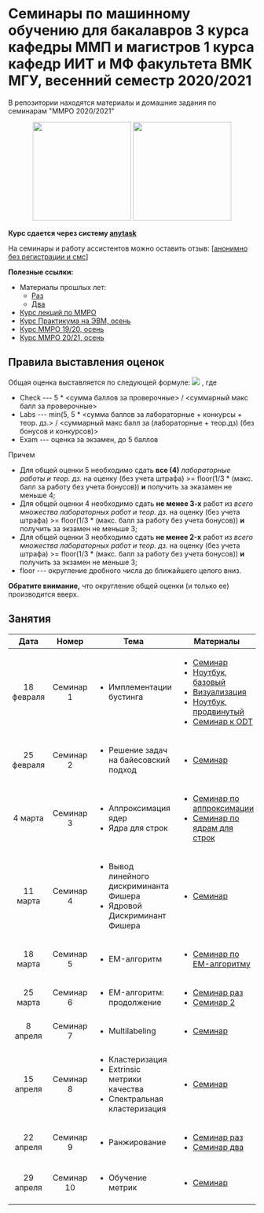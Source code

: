 # Семинары по машинному обучению для бакалавров 3 курса кафедры ММП и магистров 1 курса кафедр ИИТ и МФ факультета ВМК МГУ, весенний семестр 2020/2021
В репозитории находятся материалы и домашние задания по семинарам "ММРО 2020/2021"

<p align="center">
<img src="http://funzoo.ru/uploads/posts/2009-11/1258648863_tn.jpg" height=200pt> <img src="https://github.com/mmp-mmro-team/mmp_mmro_spring_2021/blob/main/trash/kernel_trick.jpg" height=200pt>
</p>

**Курс сдается через систему [anytask](https://anytask.org/course/807)**

На семинары и работу ассистентов можно оставить отзыв: [[анонимно без регистрации и смс](https://docs.google.com/forms/d/e/1FAIpQLSeW89-GCnceWDvd439vqZBY69-oSUzo-UWtL5aq-fCnOWOzow/viewform)]

**Полезные ссылки:**

* Материалы прошлых лет:
  - [Раз](https://github.com/esokolov/ml-course-msu)
  - [Два](https://github.com/esokolov/ml-course-hse)
* [Курс лекций по ММРО](http://www.machinelearning.ru/wiki/index.php?title=%D0%9C%D0%B0%D1%82%D0%B5%D0%BC%D0%B0%D1%82%D0%B8%D1%87%D0%B5%D1%81%D0%BA%D0%B8%D0%B5_%D0%BC%D0%B5%D1%82%D0%BE%D0%B4%D1%8B_%D1%80%D0%B0%D1%81%D0%BF%D0%BE%D0%B7%D0%BD%D0%B0%D0%B2%D0%B0%D0%BD%D0%B8%D1%8F_%D0%BE%D0%B1%D1%80%D0%B0%D0%B7%D0%BE%D0%B2_%28%D0%BA%D1%83%D1%80%D1%81_%D0%BB%D0%B5%D0%BA%D1%86%D0%B8%D0%B9%2C_%D0%92.%D0%92.%D0%9A%D0%B8%D1%82%D0%BE%D0%B2%29)
* [Курс Практикума на ЭВМ, осень](https://github.com/mmp-practicum-team/mmp_practicum_fall_2020)
* [Курс ММРО 19/20, осень](https://github.com/mmp-mmro-team/mmp_mmro_fall_2019)
* [Курс ММРО 20/21, осень](https://github.com/mmp-mmro-team/mmp_mmro_fall_2020)

## Правила выставления оценок

Общая оценка выставляется по следующей формуле:
![](https://github.com/mmp-mmro-team/mmp_mmro_fall_2020/blob/master/trash/formula.png)
, где 

* Check --- 5 * <сумма баллов за проверочные> / <суммарный макс балл за проверочные>
* Labs --- min(5, 5 * <сумма баллов за лабораторные + конкурсы + теор. дз.> / <суммарный макс балл за (лабораторные + теор.дз) (без бонусов и конкурсов)>
* Exam --- оценка за экзамен, до 5 баллов

Причем
* Для общей оценки 5 необходимо сдать **все (4)** _лабораторные работы и теор. дз._ на оценку (без учета штрафа) >= floor(1/3 * (макс. балл за работу без учета бонусов)) **и** получить за эказамен не меньше 4;
* Для общей оценки 4 необходимо сдать **не менее 3-х** работ из _всего множества лабораторных работ и теор. дз._ на оценку (без учета штрафа) >= floor(1/3 * (макс. балл за работу без учета бонусов)) **и** получить за экзамен не меньше 3;
* Для общей оценки 3 необходимо сдать **не менее 2-x** работ из _всего множества лабораторных работ и теор. дз._ на оценку (без учета штрафа) >= floor(1/3 * (макс. балл за работу без учета бонусов)) **и** получить за экзамен не меньше 3;
* floor --- округление дробного числа до ближайшего целого вниз.

**Обратите внимание,** что округление общей оценки (и только ее) производится вверх.

## Занятия

| Дата | Номер | Тема | Материалы | ДЗ |
| :---: | :---: | --- | --- | --- |
| 18 февраля  | Семинар 1  | <ul><li>Имплементации бустинга</li></ul> | <ul><li>[Семинар](https://github.com/mmp-mmro-team/mmp_mmro_spring_2021/blob/main/seminars/sem10-gbm%20(3).pdf)</li><li>[Ноутбук, базовый](https://github.com/esokolov/ml-course-hse/blob/master/2019-fall/seminars/sem09-gbm-part2.ipynb)</li><li>[Визуализация](http://arogozhnikov.github.io/2016/06/24/gradient_boosting_explained.html)</li><li>[Ноутбук, продвинутый](https://github.com/esokolov/ml-course-hse/blob/master/2019-fall/seminars/sem10-gbm.ipynb)</li><li>[Семинар к ODT](https://github.com/esokolov/ml-course-hse/blob/master/2019-fall/seminars/sem09-gbm-part1.pdf)</li></ul> | ¯\\\_(ツ)\_/¯ |
| 25 февраля  | Семинар 2  | <ul><li>Решение задач на байесовский подход</li></ul> | <ul><li>[Семинар](https://github.com/mmp-mmro-team/mmp_mmro_spring_2021/blob/main/seminars/Sem13_bayes.pdf)</li></ul> | ¯\\\_(ツ)\_/¯ |
| 4 марта  | Семинар 3  | <ul><li>Аппроксимация ядер</li><li>Ядра для строк</li></ul> | <ul><li>[Семинар по аппроксимации](https://github.com/esokolov/ml-course-hse/blob/master/2020-spring/lecture-notes/lecture14-kernels.pdf)</li><li>[Семинар по ядрам для строк](https://github.com/esokolov/ml-course-hse/blob/master/2017-spring/seminars/sem14-kernels.pdf)</li></ul> | [Дз на аппроксимацию ядер](https://github.com/mmp-mmro-team/mmp_mmro_spring_2021/blob/main/homework-practice/homework-practice-08-random-features.ipynb) |
| 11 марта  | Семинар 4  | <ul><li>Вывод линейного дискриминанта Фишера</li><li>Ядровой Дискриминант Фишера</li></ul> | <ul><li>[Семинар](https://github.com/mmp-mmro-team/mmp_mmro_spring_2021/blob/main/seminars/sem15-fld.pdf)</li></ul> | ¯\\\_(ツ)\_/¯ |
| 18 марта  | Семинар 5  | <ul><li>EM-алгоритм</li></ul> | <ul><li>[Семинар по EM-алгоритму](https://github.com/esokolov/ml-course-hse/blob/master/2019-spring/seminars/sem15-em.pdf)</li></ul> | [ДЗ на EM](https://github.com/mmp-mmro-team/mmp_mmro_spring_2021/tree/main/homework-practice/homework-practice-09-em) |
| 25 марта  | Семинар 6  | <ul><li>EM-алгоритм: продолжение</li></ul> | <ul><li>[Семинар раз](https://github.com/esokolov/ml-course-hse/blob/master/2019-spring/seminars/sem15-em.pdf)</li><li>[Семинар 2](https://github.com/esokolov/ml-course-hse/blob/master/2020-spring/seminars/sem15-em.pdf)</li></ul> | ¯\\\_(ツ)\_/¯ |
| 8 апреля  | Семинар 7  | <ul><li>Multilabeling</li></ul> | <ul><li>[Семинар](https://github.com/esokolov/ml-course-hse/blob/master/2018-spring/seminars/sem19-multilabel.pdf)</li></ul> | ¯\\\_(ツ)\_/¯ |
| 15 апреля  | Семинар 8  | <ul><li>Кластеризация</li><li>Extrinsic метрики качества</li><li>Cпектральная кластеризация</li></ul> | <ul><li>[Семинар](https://github.com/mmp-mmro-team/mmp_mmro_spring_2021/blob/main/seminars/lecture17-clusterization.pdf)</li></ul> | [ДЗ на кластеризацию](https://github.com/mmp-mmro-team/mmp_mmro_spring_2021/blob/main/homework-practice/homework-practice-10-unsupervised.ipynb) |
| 22 апреля  | Семинар 9  | <ul><li>Ранжирование</li></ul> | <ul><li>[Семинар раз](https://github.com/mmp-mmro-team/mmp_mmro_spring_2021/blob/main/seminars/lecture24-ranking.pdf)</li><li>[Семинар два](https://github.com/mmp-mmro-team/mmp_mmro_spring_2021/blob/main/seminars/sem23-ranking.pdf)</li></ul> | ¯\\\_(ツ)\_/¯  |
| 29 апреля  | Семинар 10  | <ul><li>Обучение метрик</li></ul> | <ul><li>[Семинар](https://github.com/mmp-mmro-team/mmp_mmro_spring_2021/blob/main/seminars/sem20-knn.pdf)</li></ul> | [ДЗ на обучение метрик и несбалансированные данные](https://github.com/mmp-mmro-team/mmp_mmro_spring_2021/blob/main/homework-practice/homework-practice-11-metric-learning-imb.ipynb) |
